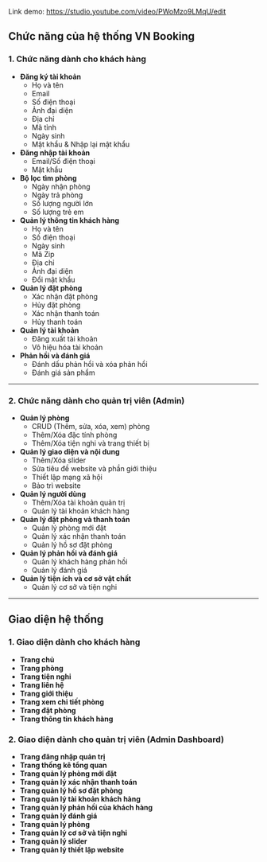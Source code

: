 Link demo: https://studio.youtube.com/video/PWoMzo9LMqU/edit
## **Chức năng của hệ thống VN Booking**

### **1. Chức năng dành cho khách hàng**

- **Đăng ký tài khoản**
    - Họ và tên
    - Email
    - Số điện thoại
    - Ảnh đại diện
    - Địa chỉ
    - Mã tỉnh
    - Ngày sinh
    - Mật khẩu & Nhập lại mật khẩu
- **Đăng nhập tài khoản**
    - Email/Số điện thoại
    - Mật khẩu
- **Bộ lọc tìm phòng**
    - Ngày nhận phòng
    - Ngày trả phòng
    - Số lượng người lớn
    - Số lượng trẻ em
- **Quản lý thông tin khách hàng**
    - Họ và tên
    - Số điện thoại
    - Ngày sinh
    - Mã Zip
    - Địa chỉ
    - Ảnh đại diện
    - Đổi mật khẩu
- **Quản lý đặt phòng**
    - Xác nhận đặt phòng
    - Hủy đặt phòng
    - Xác nhận thanh toán
    - Hủy thanh toán
- **Quản lý tài khoản**
    - Đăng xuất tài khoản
    - Vô hiệu hóa tài khoản
- **Phản hồi và đánh giá**
    - Đánh dấu phản hồi và xóa phản hồi
    - Đánh giá sản phẩm

---

### **2. Chức năng dành cho quản trị viên (Admin)**

- **Quản lý phòng**
    - CRUD (Thêm, sửa, xóa, xem) phòng
    - Thêm/Xóa đặc tính phòng
    - Thêm/Xóa tiện nghi và trang thiết bị
- **Quản lý giao diện và nội dung**
    - Thêm/Xóa slider
    - Sửa tiêu đề website và phần giới thiệu
    - Thiết lập mạng xã hội
    - Bảo trì website
- **Quản lý người dùng**
    - Thêm/Xóa tài khoản quản trị
    - Quản lý tài khoản khách hàng
- **Quản lý đặt phòng và thanh toán**
    - Quản lý phòng mới đặt
    - Quản lý xác nhận thanh toán
    - Quản lý hồ sơ đặt phòng
- **Quản lý phản hồi và đánh giá**
    - Quản lý khách hàng phản hồi
    - Quản lý đánh giá
- **Quản lý tiện ích và cơ sở vật chất**
    - Quản lý cơ sở và tiện nghi

---

## **Giao diện hệ thống**

### **1. Giao diện dành cho khách hàng**

- **Trang chủ**
- **Trang phòng**
- **Trang tiện nghi**
- **Trang liên hệ**
- **Trang giới thiệu**
- **Trang xem chi tiết phòng**
- **Trang đặt phòng**
- **Trang thông tin khách hàng**

### **2. Giao diện dành cho quản trị viên (Admin Dashboard)**

- **Trang đăng nhập quản trị**
- **Trang thống kê tổng quan**
- **Trang quản lý phòng mới đặt**
- **Trang quản lý xác nhận thanh toán**
- **Trang quản lý hồ sơ đặt phòng**
- **Trang quản lý tài khoản khách hàng**
- **Trang quản lý phản hồi của khách hàng**
- **Trang quản lý đánh giá**
- **Trang quản lý phòng**
- **Trang quản lý cơ sở và tiện nghi**
- **Trang quản lý slider**
- **Trang quản lý thiết lập website**
